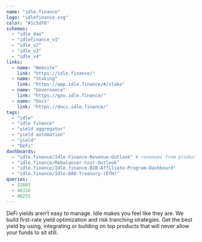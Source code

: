 ```yaml
---
name: "idle.finance"
logo: "idlefinance.svg"
color: "#1c5df0"
schemas:
  - "idle_dao"
  - "idlefinance_v1"
  - "idle_v2"
  - "idle_v3"
  - "idle_v4"
links:
  - name: "Website"
    link: "https://idle.finance/"
  - name: "Staking"
    link: "https://app.idle.finance/#/stake"
  - name: "Governance"
    link: "https://gov.idle.finance/"
  - name: "Docs"
    link: "https://docs.idle.finance/"
tags:
  - "idle"
  - "idle finance"
  - "yield aggregator"
  - "yield automation"
  - "yield"
  - "DeFi"
dashboards:
  - "idle.finance/Idle-Finance-Revenue-Outlook" # revenues from products
  - "idle.finance/Rebalancer-Cost-Outlook"
  - "idle.finance/Idle.finance-B2B-Affiliate-Program-Dashboard"
  - "idle.finance/Idle-DAO-Treasury-(ETH)"
queries:
  - 32683
  - 48316
  - 40255
---
```


DeFi yields aren’t easy to manage. Idle makes you feel like they are. We build first-rate yield optimization and risk tranching strategies. Get the best yield by using, integrating or building on top products that will never allow your funds to sit still.
